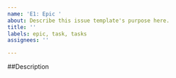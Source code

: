 ```yaml
---
name: 'E1: Epic '
about: Describe this issue template's purpose here.
title: ''
labels: epic, task, tasks
assignees: ''

---
```


##Description
